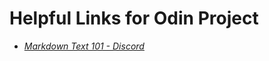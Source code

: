 # Helpful Links for Odin Project
- *[Markdown Text 101 - Discord](https://support.discord.com/hc/en-us/articles/210298617-Markdown-Text-101-Chat-Formatting-Bold-Italic-Underline-)* 
